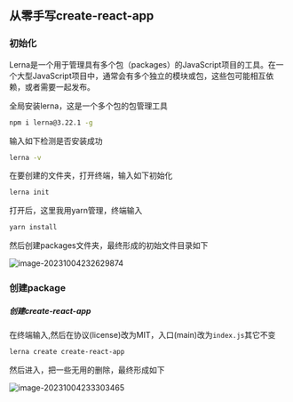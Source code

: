 ## 从零手写create-react-app

### 初始化

Lerna是一个用于管理具有多个包（packages）的JavaScript项目的工具。在一个大型JavaScript项目中，通常会有多个独立的模块或包，这些包可能相互依赖，或者需要一起发布。

全局安装lerna，这是一个多个包的包管理工具

```bash
npm i lerna@3.22.1 -g
```

输入如下检测是否安装成功

```bash
lerna -v
```

在要创建的文件夹，打开终端，输入如下初始化

```bash
lerna init
```

打开后，这里我用yarn管理，终端输入

```bash
yarn install
```

然后创建packages文件夹，最终形成的初始文件目录如下

![image-20231004232629874](C:/Users/su/AppData/Roaming/Typora/typora-user-images/image-20231004232629874.png)

### 创建package

##### 创建create-react-app

在终端输入,然后在协议(license)改为MIT，入口(main)改为`index.js`其它不变

```bash
lerna create create-react-app
```

然后进入，把一些无用的删除，最终形成如下

![image-20231004233303465](C:/Users/su/AppData/Roaming/Typora/typora-user-images/image-20231004233303465.png)